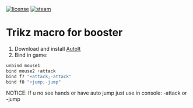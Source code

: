 [![license](https://img.shields.io/npm/l/steam-market-manager.svg?style=flat-square)](https://github.com/SeJIya/css-trikz-macro/blob/master/LICENSE)
[![steam](https://img.shields.io/badge/steam-donate-green.svg?style=flat-square)](https://steamcommunity.com/tradeoffer/new/?partner=54149780&token=svR3dNOY)
# Trikz macro for booster

1. Download and install [AutoIt](https://www.autoitscript.com/site/autoit/downloads/)
2. Bind in game:
```js
unbind mouse1
bind mouse2 +attack
bind f7 "+attack;-attack"
bind f8 "+jump;-jump"

```
NOTICE: If u no see hands or have auto jump just use in console: -attack or -jump